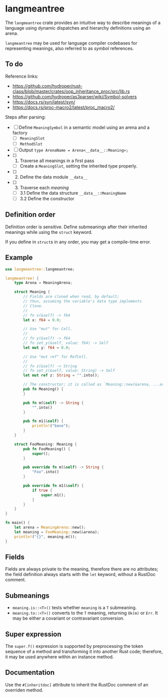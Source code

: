 # langmeantree

The `langmeantree` crate provides an intuitive way to describe meanings of a language using dynamic dispatches and hierarchy definitions using an arena.

`langmeantree` may be used for language compiler codebases for representing meanings, also referred to as *symbol* references.

## To do

Reference links:

- https://github.com/hydroper/rust-class/blob/master/crates/oop_inheritance_proc/src/lib.rs
- https://github.com/hydroper/as3parser/wiki/Symbol-solvers
- https://docs.rs/syn/latest/syn/
- https://docs.rs/proc-macro2/latest/proc_macro2/

Steps after parsing:

* [ ] Define `MeaningSymbol` in a semantic model using an arena and a factory
  * [ ] `MeaningSlot`
  * [ ] `MethodSlot`
* [ ] Output `type ArenaName = Arena<__data__::Meaning>;`
* [ ] 1. Traverse all meanings in a first pass
  * [ ] Create a `MeaningSlot`, setting the inherited type properly.
* [ ] 2. Define the data module `__data__`
* [ ] 3. Traverse each *meaning*
  * [ ] 3.1 Define the data structure `__data__::MeaningName`
  * [ ] 3.2 Define the constructor

## Definition order

Definition order is sensitive. Define submeanings after their inherited meanings while using the `struct` keyword.

If you define in `struct`s in any order, you may get a compile-time error.

## Example

```rust
use langmeantree::langmeantree;

langmeantree! {
    type Arena = MeaningArena;

    struct Meaning {
        // Fields are cloned when read, by default;
        // thus, assuming the variable's data type implements
        // Clone.
        //
        // fn x(&self) -> f64
        let x: f64 = 0.0;

        // Use "mut" for Cell.
        //
        // fn y(&self) -> f64
        // fn set_y(&self, value: f64) -> Self
        let mut y: f64 = 0.0;

        // Use "mut ref" for RefCell.
        //
        // fn z(&self) -> String
        // fn set_z(&self, value: String) -> Self
        let mut ref z: String = "".into();

        // The constructor; it is called as `Meaning::new(&arena, ...arguments)`.
        pub fn Meaning() {
        }

        pub fn m(&self) -> String {
            "".into()
        }

        pub fn m1(&self) {
            println!("base");
        }
    }

    struct FooMeaning: Meaning {
        pub fn FooMeaning() {
            super();
        }

        pub override fn m(&self) -> String {
            "Foo".into()
        }

        pub override fn m1(&self) {
            if true {
                super.m1();
            }
        }
    }
}

fn main() {
    let arena = MeaningArena::new();
    let meaning = FooMeaning::new(&arena);
    println!("{}", meaning.m());
}
```

## Fields

Fields are always private to the meaning, therefore there are no attributes; the field definition always starts with the `let` keyword, without a RustDoc comment.

## Submeanings

* `meaning.is::<T>()` tests whether `meaning` is a `T` submeaning.
* `meaning.to::<T>()` converts to the `T` meaning, returning `Ok(m)` or `Err`. It may be either a covariant or contravariant conversion.

## Super expression

The `super.f()` expression is supported by preprocessing the token sequence of a method and transforming it into another Rust code; therefore, it may be used anywhere within an instance method.

## Documentation

Use the `#[inheritdoc]` attribute to inherit the RustDoc comment of an overriden method.
